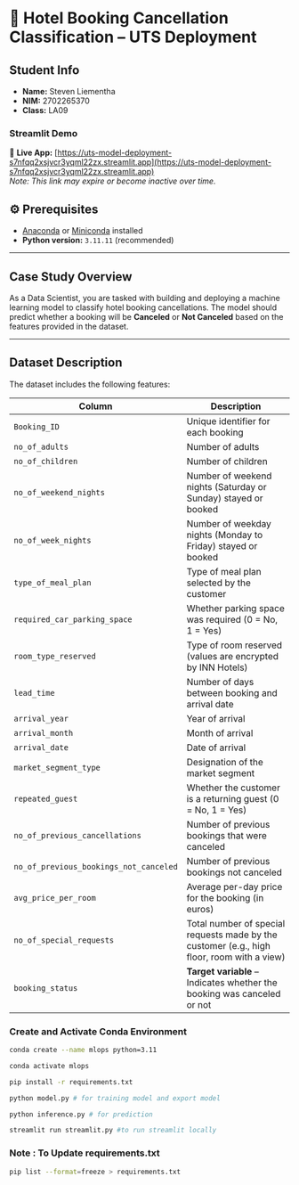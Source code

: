 
# 🏨 Hotel Booking Cancellation Classification – UTS Deployment

## Student Info
- **Name:** Steven Liementha
- **NIM:** 2702265370
- **Class:** LA09

### Streamlit Demo
🔗 **Live App:** [https://uts-model-deployment-s7nfqq2xsjvcr3yqml22zx.streamlit.app](https://uts-model-deployment-s7nfqq2xsjvcr3yqml22zx.streamlit.app)  
*Note: This link may expire or become inactive over time.*

## ⚙️ Prerequisites
- [Anaconda](https://www.anaconda.com/products/distribution) or [Miniconda](https://docs.conda.io/en/latest/miniconda.html) installed
- **Python version:** `3.11.11` (recommended)

---

## Case Study Overview

As a Data Scientist, you are tasked with building and deploying a machine learning model to classify hotel booking cancellations. The model should predict whether a booking will be **Canceled** or **Not Canceled** based on the features provided in the dataset.

---

## Dataset Description

The dataset includes the following features:

| Column | Description |
|--------|-------------|
| `Booking_ID` | Unique identifier for each booking |
| `no_of_adults` | Number of adults |
| `no_of_children` | Number of children |
| `no_of_weekend_nights` | Number of weekend nights (Saturday or Sunday) stayed or booked |
| `no_of_week_nights` | Number of weekday nights (Monday to Friday) stayed or booked |
| `type_of_meal_plan` | Type of meal plan selected by the customer |
| `required_car_parking_space` | Whether parking space was required (0 = No, 1 = Yes) |
| `room_type_reserved` | Type of room reserved (values are encrypted by INN Hotels) |
| `lead_time` | Number of days between booking and arrival date |
| `arrival_year` | Year of arrival |
| `arrival_month` | Month of arrival |
| `arrival_date` | Date of arrival |
| `market_segment_type` | Designation of the market segment |
| `repeated_guest` | Whether the customer is a returning guest (0 = No, 1 = Yes) |
| `no_of_previous_cancellations` | Number of previous bookings that were canceled |
| `no_of_previous_bookings_not_canceled` | Number of previous bookings not canceled |
| `avg_price_per_room` | Average per-day price for the booking (in euros) |
| `no_of_special_requests` | Total number of special requests made by the customer (e.g., high floor, room with a view) |
| `booking_status` | **Target variable** – Indicates whether the booking was canceled or not |

### Create and Activate Conda Environment

```bash
conda create --name mlops python=3.11

conda activate mlops

pip install -r requirements.txt

python model.py # for training model and export model

python inference.py # for prediction

streamlit run streamlit.py #to run streamlit locally
```

### Note : To Update requirements.txt
```sh
pip list --format=freeze > requirements.txt
```
